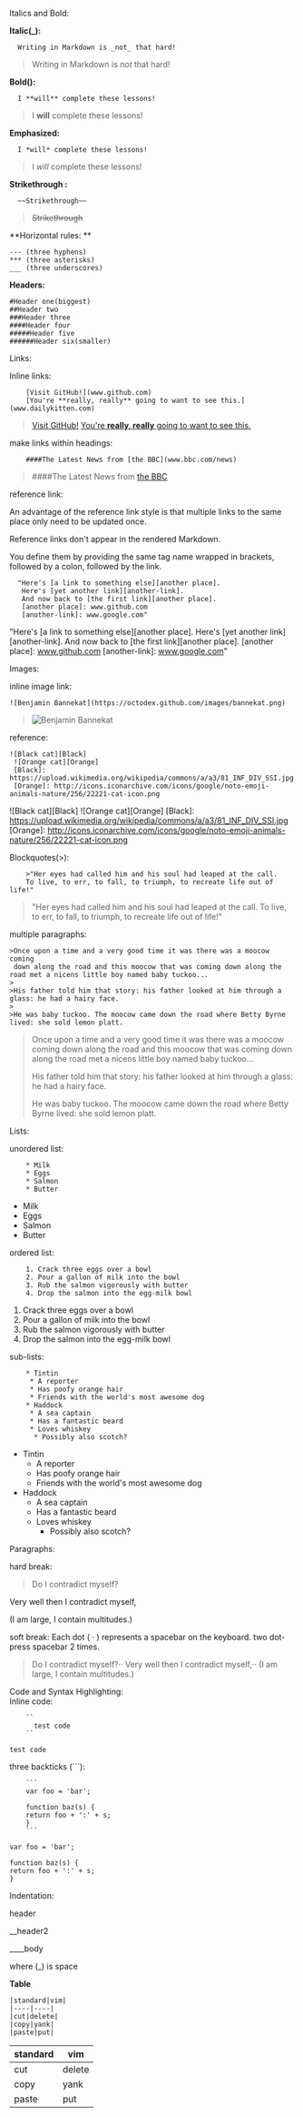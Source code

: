 Italics and Bold:  
  
**Italic(_):** 

```  
  Writing in Markdown is _not_ that hard!
```
> Writing in Markdown is _not_ that hard!
  
**Bold():**
```  
  I **will** complete these lessons!
```
> I **will** complete these lessons!
    
**Emphasized:**  
```  
  I *will* complete these lessons!  
```
> I *will* complete these lessons!  
        
**Strikethrough :**  
```  
  ~~Strikethrough~~  
```  
> ~~Strikethrough~~  
        
**Horizontal rules: ** 

`--- (three hyphens)`  
`*** (three asterisks)`  
`___ (three underscores)`      
      
**Headers:**
  
    #Header one(biggest)
    ##Header two
    ###Header three
    ####Header four
    #####Header five
    ######Header six(smaller)
      
Links:
  
Inline links:
```          
    [Visit GitHub!](www.github.com)
    [You're **really, really** going to want to see this.](www.dailykitten.com)
```
>[Visit GitHub!](www.github.com)
>[You're **really, really** going to want to see this.](www.dailykitten.com)
      
make links within headings:
```
    ####The Latest News from [the BBC](www.bbc.com/news)
```
> ####The Latest News from [the BBC](www.bbc.com/news)
          
reference link:
      
An advantage of the reference link style is that multiple links to the same place 
only need to be updated once.

Reference links don't appear in the rendered Markdown. 

You define them by providing the same tag name wrapped in brackets, 
followed by a colon, followed by the link. 
```      
  "Here's [a link to something else][another place].
   Here's [yet another link][another-link].
   And now back to [the first link][another place].
   [another place]: www.github.com
   [another-link]: www.google.com"
``` 
  "Here's [a link to something else][another place].
   Here's [yet another link][another-link].
   And now back to [the first link][another place].
   [another place]: www.github.com
   [another-link]: www.google.com"
  
Images:
      
inline image link:
```        
![Benjamin Bannekat](https://octodex.github.com/images/bannekat.png)
```
>![Benjamin Bannekat](https://octodex.github.com/images/bannekat.png)
         
reference:
```          
![Black cat][Black]
 ![Orange cat][Orange]
 [Black]: https://upload.wikimedia.org/wikipedia/commons/a/a3/81_INF_DIV_SSI.jpg
 [Orange]: http://icons.iconarchive.com/icons/google/noto-emoji-animals-nature/256/22221-cat-icon.png
```
![Black cat][Black]
 ![Orange cat][Orange]
 [Black]: https://upload.wikimedia.org/wikipedia/commons/a/a3/81_INF_DIV_SSI.jpg
 [Orange]: http://icons.iconarchive.com/icons/google/noto-emoji-animals-nature/256/22221-cat-icon.png
          
Blockquotes(>):
```  
    >"Her eyes had called him and his soul had leaped at the call. 
    To live, to err, to fall, to triumph, to recreate life out of life!"
``` 
>"Her eyes had called him and his soul had leaped at the call. 
 To live, to err, to fall, to triumph, to recreate life out of life!"
        
multiple paragraphs:
```          
>Once upon a time and a very good time it was there was a moocow coming 
 down along the road and this moocow that was coming down along the road met a nicens little boy named baby tuckoo...
>
>His father told him that story: his father looked at him through a glass: he had a hairy face.
>
>He was baby tuckoo. The moocow came down the road where Betty Byrne lived: she sold lemon platt.
```
>Once upon a time and a very good time it was there was a moocow coming 
 down along the road and this moocow that was coming down along the road met a nicens little boy named baby tuckoo...
>
>His father told him that story: his father looked at him through a glass: he had a hairy face.
>
>He was baby tuckoo. The moocow came down the road where Betty Byrne lived: she sold lemon platt.
          
Lists:
      
unordered list:
```
    * Milk
    * Eggs
    * Salmon
    * Butter
```
* Milk
* Eggs
* Salmon
* Butter
      
ordered list:
```  
    1. Crack three eggs over a bowl
    2. Pour a gallon of milk into the bowl
    3. Rub the salmon vigorously with butter
    4. Drop the salmon into the egg-milk bowl
```
1. Crack three eggs over a bowl
2. Pour a gallon of milk into the bowl
3. Rub the salmon vigorously with butter
4. Drop the salmon into the egg-milk bowl
             
sub-lists:
```      
    * Tintin
     * A reporter
     * Has poofy orange hair
     * Friends with the world's most awesome dog
    * Haddock
     * A sea captain
     * Has a fantastic beard
     * Loves whiskey
      * Possibly also scotch?
```
* Tintin
  * A reporter
  * Has poofy orange hair
  * Friends with the world's most awesome dog
* Haddock
  * A sea captain
  * Has a fantastic beard
  * Loves whiskey
    * Possibly also scotch?
                  
Paragraphs:
  
hard break:
    
>Do I contradict myself?

 Very well then I contradict myself,

(I am large, I contain multitudes.)
         
soft break:
Each dot ( · ) represents a spacebar on the keyboard.
two dot- press spacebar 2 times.  
          
>Do I contradict myself?··
 Very well then I contradict myself,··
 (I am large, I contain multitudes.)
           
Code and Syntax Highlighting:  
Inline code:  
```
    ``
      test code
    ``
```     
``
   test code
``

three backticks (```):  
```
    ```
    var foo = 'bar';

    function baz(s) {
    return foo + ':' + s;
    }
    ```
```

```
var foo = 'bar';

function baz(s) {
return foo + ':' + s;
}
```    
Indentation:

header

__header2

____body

where (_) is space 

**Table**
```
|standard|vim|
|----|----|
|cut|delete|
|copy|yank|
|paste|put|
```
|standard|vim|
|----|----|
|cut|delete|
|copy|yank|
|paste|put|


    
